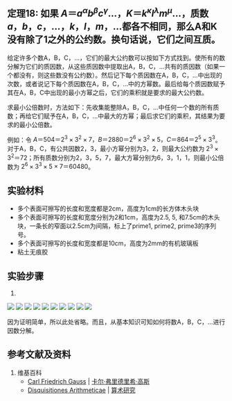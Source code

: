 ## 定理18: 如果 $A＝a^αb^βc^γ…，K＝k^κl^λm^μ…$，质数 $a，b，c，…，k，l，m，…$都各不相同，那么A和K没有除了1之外的公约数。换句话说，它们之间互质。 

给定许多个数A，B，C，…，它们的最大公约数可以按如下方式找到。使所有的数分解为它们的质因数，从这些质因数中提取出A，B，C，…共有的质因数（如果一个都没有，则这些数没有公约数）。然后记下每个质因数在A，B，C，…中出现的次数，或者说记下每个质因数在A，B，C，…中的方幂数。最后给每个质因数赋予其在A，B，C中出现的最小方幂之后，它们的乘积就是要求的最大公约数。

求最小公倍数时，方法如下：先收集能整除A，B，C，…中任何一个数的所有质数；再给它们赋予在A，B，C，…中最大的方幂；最后求它们的乘积，其结果为要求的最小公倍数。

例如：令 $A＝504＝2^3×3^2×7，B＝2880＝2^6×3^2×5，C＝864＝2^5×3^3$。对于A，B，C，有公共因数2，3，最小方幂分别为3，2，则最大公约数为 $2^3×3^2＝72$；所有质数分别为2，3，5，7，最大方幂分别为6，3，1，1，则最小公倍数为 $2^6×3^3×5×7＝60480$。 

## 实验材料

- 多个表面可擦写的长度和宽度都是2cm，高度为1cm的长方体木头块
- 多个表面可擦写的长度和宽度分别为2和1cm，高度为2.5, 5, 和7.5cm的木头块，一条长的窄面以2.5cm为间隔，标上了prime1, prime2, prime3的序列号。
- 多个表面可擦写的长度和宽度都是10cm，高度为2mm的有机玻璃板
- 粘土无痕胶

## 实验步骤

1. 

![](/images/数论/高斯的算术研究中典型的推演实验/章2/定理18/18-1.jpg)
![](/images/数论/高斯的算术研究中典型的推演实验/章2/定理18/18-2.jpg)
![](/images/数论/高斯的算术研究中典型的推演实验/章2/定理18/18-3.jpg)
![](/images/数论/高斯的算术研究中典型的推演实验/章2/定理18/18-4.jpg)
![](/images/数论/高斯的算术研究中典型的推演实验/章2/定理18/18-5.jpg)
![](/images/数论/高斯的算术研究中典型的推演实验/章2/定理18/18-6.jpg)
![](/images/数论/高斯的算术研究中典型的推演实验/章2/定理18/18-7.jpg)
![](/images/数论/高斯的算术研究中典型的推演实验/章2/定理18/18-8.jpg)
![](/images/数论/高斯的算术研究中典型的推演实验/章2/定理18/18-9.jpg)
![](/images/数论/高斯的算术研究中典型的推演实验/章2/定理18/18-10.jpg)

因为证明简单，所以此处省略。而且，从基本知识可知如何将数A，B，C，…进行因数分解。

## 参考文献及资料

1. 维基百科
	- [Carl Friedrich Gauss](https://en.wikipedia.org/wiki/Carl_Friedrich_Gauss) | [卡尔·弗里德里希·高斯](https://zh.wikipedia.org/wiki/%E5%8D%A1%E7%88%BE%C2%B7%E5%BC%97%E9%87%8C%E5%BE%B7%E9%87%8C%E5%B8%8C%C2%B7%E9%AB%98%E6%96%AF) 
	- [Disquisitiones Arithmeticae](https://en.wikipedia.org/wiki/Disquisitiones_Arithmeticae) | [算术研究](https://zh.wikipedia.org/wiki/算术研究) 



